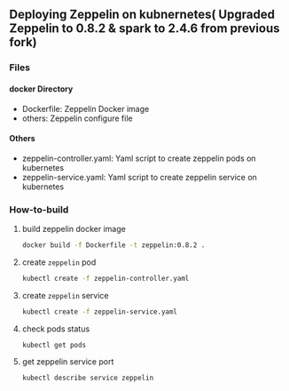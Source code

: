 ## Deploying Zeppelin on kubnernetes( Upgraded Zeppelin to 0.8.2 & spark to 2.4.6 from previous fork)

### Files

#### docker Directory

* Dockerfile: Zeppelin Docker image
* others: Zeppelin configure file

#### Others

* zeppelin-controller.yaml: Yaml script to create zeppelin pods on kubernetes
* zeppelin-service.yaml: Yaml script to create zeppelin service on kubernetes


### How-to-build

1. build zeppelin docker image

    ```bash
    docker build -f Dockerfile -t zeppelin:0.8.2 .
    ```

2. create `zeppelin` pod

    ```bash
    kubectl create -f zeppelin-controller.yaml
    ```
3. create `zeppelin` service
    ``` bash
    kubectl create -f zeppelin-service.yaml
    ```

4. check pods status
    ```
    kubectl get pods
    ```

5. get zeppelin service port 
    ```bash
    kubectl describe service zeppelin
    ```
